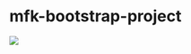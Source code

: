 # mfk-bootstrap-project

![](https://github.com/MFKORKMAZ42/bootstrap-project/blob/master/bootgif.gif)


